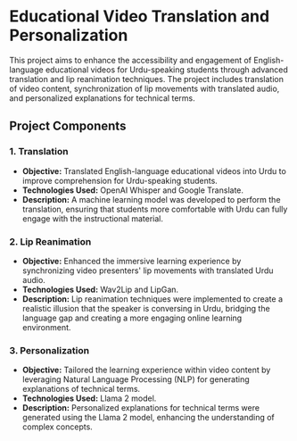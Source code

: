# Educational Video Translation and Personalization

This project aims to enhance the accessibility and engagement of English-language educational videos for Urdu-speaking students through advanced translation and lip reanimation techniques. The project includes translation of video content, synchronization of lip movements with translated audio, and personalized explanations for technical terms.

## Project Components

### 1. Translation
- **Objective:** Translated English-language educational videos into Urdu to improve comprehension for Urdu-speaking students.
- **Technologies Used:** OpenAI Whisper and Google Translate.
- **Description:** A machine learning model was developed to perform the translation, ensuring that students more comfortable with Urdu can fully engage with the instructional material.

### 2. Lip Reanimation
- **Objective:** Enhanced the immersive learning experience by synchronizing video presenters' lip movements with translated Urdu audio.
- **Technologies Used:** Wav2Lip and LipGan.
- **Description:** Lip reanimation techniques were implemented to create a realistic illusion that the speaker is conversing in Urdu, bridging the language gap and creating a more engaging online learning environment.

### 3. Personalization
- **Objective:** Tailored the learning experience within video content by leveraging Natural Language Processing (NLP) for generating explanations of technical terms.
- **Technologies Used:** Llama 2 model.
- **Description:** Personalized explanations for technical terms were generated using the Llama 2 model, enhancing the understanding of complex concepts.

